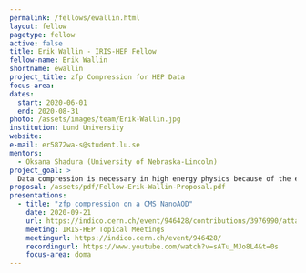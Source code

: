 ```yaml
---
permalink: /fellows/ewallin.html
layout: fellow
pagetype: fellow
active: false
title: Erik Wallin - IRIS-HEP Fellow
fellow-name: Erik Wallin
shortname: ewallin
project_title: zfp Compression for HEP Data
focus-area:
dates:
  start: 2020-06-01
  end: 2020-08-31
photo: /assets/images/team/Erik-Wallin.jpg
institution: Lund University
website:
e-mail: er5872wa-s@student.lu.se
mentors:
  - Oksana Shadura (University of Nebraska-Lincoln)
project_goal: >
  Data compression is necessary in high energy physics because of the enormous amounts of data involved. This project will explore the use of the zfp lossy data compression algorithm for compression of HEP data, focusing on the CMS MiniAOD data format.
proposal: /assets/pdf/Fellow-Erik-Wallin-Proposal.pdf
presentations:
  - title: "zfp compression on a CMS NanoAOD"
    date: 2020-09-21
    url: https://indico.cern.ch/event/946428/contributions/3976990/attachments/2106208/3542152/zfp_on_CMS_NanoAOD_v22.pdf
    meeting: IRIS-HEP Topical Meetings
    meetingurl: https://indico.cern.ch/event/946428/
    recordingurl: https://www.youtube.com/watch?v=sATu_MJo8L4&t=0s
    focus-area: doma
---
```

